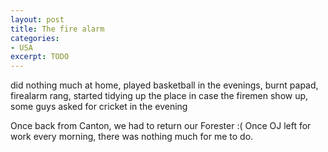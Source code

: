 ```yaml
---
layout: post
title: The fire alarm
categories:
- USA
excerpt: TODO
---
```


did nothing much at home, played basketball in the evenings, burnt papad, firealarm rang, started tidying up the place in case the firemen show up, some guys asked for cricket in the evening

Once back from Canton, we had to return our Forester :( Once OJ left for work every morning, there was nothing much for me to do. 
